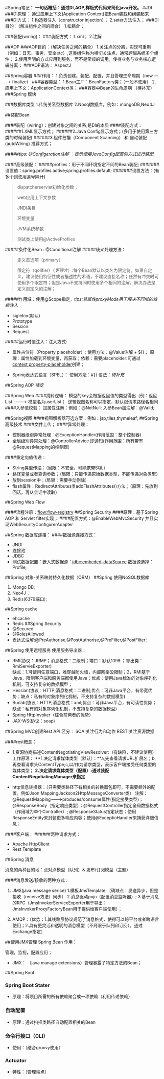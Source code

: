 #Spring笔记：
**一句话概括：通过DI,AOP,样板式代码来简化java开发。**
##DI
###DI原理：
通过应用上下文(Application Context)把Bean装载和组装起来                                                  
###DI方式：
1.构造器注入（constructor injection）；
2.seter方法注入；
###DI目的：（解决组件之间的耦合）
1.松耦合；


###装配(wiring)：
###装配方式：
1.xml；
2.注解


##AOP
###AOP目的：（解决任务之间的耦合）
1.关注点的分离，实现可重用（例如：日志，事务，安全etc）,这类组件称为横切关注点，通常跨越系统多个组件；
2.使用声明的方式应用到服务，而不是常规的调用，使得业务与业务核心逻辑分离；
###AOP语法：
AspectJ

##Spring容器
###作用：
1.负责创建，装配，配置，并且管理生命周期（new ----> finalize）
###容器类型：
1.Bean工厂：BeanFactory类；（一般不使用）
2.应用上下文：ApplicationContext类；
###容器中Bean的生命周期
（待补充）
###Spring 模块


###数据库类型
1.传统关系型数据库
2.Nosql数据库，例如：mongoDB,Neo4J







##装配Bean


####装配（wiring）：创建对象之间的关系,是DI的本质
####装配方式：
######1.XML显示方式；
######2.Java Config显示方式；(多用于使用第三方类的时候装配)
######3.组件扫描（Component Scanning） 和 自动装配(autoWiring)  推荐方式；

#####*tips: @Configeration注解 ：表示使用JavaConfig配置的方式进行装配*


####高级装配：
#####profiles：用于不同环境指定不同的Bean装配;
#######设置值：spring.profiles.active;spring.profiles.default;
#######设置方法：(有多个则使用逗号隔开)
>dispatcherservlet初始化参数；
>
>web应用上下文参数
>
>JNDI条目
>
>环境变量
>
>JVM系统参数
>
>测试类上使用@ActiveProfiles

#####条件化Bean : @Conditional注解
#####歧义处理方法：
>定义首选项（primary）
>
>限定符（qolifier）（*更强大*）:每个Bean默认以类名为限定符，如果自定义，建议使用特征性或者描述性的术语，不建议直接名称；任然有冲突时可使用多个限定符；但是Java不支持同时使用多个相同的注解，解决办法是定义自定义的注解；


#####作用域：使用@Scope指定，*tips:其属性proxyMode用于解决不同域的依赖注入*
* sigleton(默认)
* Prototype
* Session
* Request

#####运行时值注入：注入方式:
* 属性占位符（Property placeholder）:
使用方法：@Value注解 + ${}； 原理：属性加载到环境变量，再获取；依赖：需要placeholder:可通过<context:property-placeholder>创建；

* Spring表达式语言（SPEL）：
使用方法：#{} 语法：*待补充*


##Spring AOP
*待定*

##Spring Web
####跳转逻辑：
模型的key会根据返回值的类型得出（例：返回List<User>  ----> 模型名为userList ）
逻辑视图名称可以指定，默认跟请求路径名相同
####入参值校验：
加属性注解：例如：@NotNull;
入参Bean加注解：@Valid;

##Spring视图
####视图解析器可选方案：例如：jsp,tiles,thymeleaf;
##Spring高级技术
####文件上传；
####异常处理：
* 控制器级别异常处理：@ExceptionHandler(作用范围：整个控制器)
* 全局级别异常处理：@ControllerAdvice 即通知(作用范围：所有带有@RequestMapping的控制器)

####重定向值传递：
* String类型传递；（局限：不安全，可能携带SQL）
* 路径变量或者查询参数；（局限：只能传递原始数据类型，不能传递对象类型）
* 放到session中；(局限：需要手动删除)
* flash属性：RedirectAttributes类addFlashAttributes()方法；（原理：先放到回话，再从会话中读取）

##Spring Web Flow

####流程注册：<flow:flow-registry>
##Spring Security
####原理：基于Spring AOP 和 Servlet filter实现；
####配置方式：@EnableWebMvcSecurity 并且实现WebSecurityConfigurerAdapter

##Spring 数据库连接：
####数据源连接方式：
* JNDI
* 连接池
* JDBC
* 测试数据配置：嵌入式数据源：<jdbc:embeded-dataSource>
数据源选择：Profile;

##Spring 对象-关系映射持久化数据（ORM）
##Spring 使用NoSQL数据库
1. Mongo DB;
2. Neo4J；
3. Redis(6379端口);


##Spring cache
* ehcache
* Redis
##Spring Security
* @Secured
* @RolesAllowed
* 表达式注解:@PreAuthorise,@PostAuthorise,@PreFilter,@PostFilter;

##Spring 使用远程服务
使用服务导出器：

* RMI(协议：JRMP；消息格式：二级制；端口：默认1099 ；导出类：RmiServieExporter)  
缺点：1.可使用任意端口，难穿越防火墙，内部网络没限制；2，RMI基于Java，限制客户端和服务端都使用Java；优点：使用Java标准的对象序列化机制，可支持复杂的数据模型；
* Hessian(协议：HTTP;消息格式：二进制;优点：可非Java平台，有带宽优势；缺点：私有的对象序列化机制，不支持复杂的数据模型) 
* Burlab(协议：HTTP;消息格式：xml;优点：可非Java平台，有可读性优势；缺点：私有的对象序列化机制，不支持复杂的数据模型）
* Spring HttpInvoker（综合前两者的优势）
* JAX-WS(协议：soap)

##Spring MVC创建Rest API
区分：
SOA:关注行为和动作
REST:关注资源数据

####rest概念：
* 1.资源协商描述ContentNegotiatingViewResolver:（有缺陷，不建议使用）
工作原理：
**1.决定请求媒体类型（默认）：**a,先查看请求URL扩展名；b,再查看请求头ContentType;c,以/作为请求类型，表示客户端接受任何类型的媒体类型；
**2.决定请求媒体类型（配置）:通过装配ContentNegotiatingManager来指定**

* http信息转换器：（只需要类路径下有相关的转换器包即可，不需要额外的配置，例如Json:MappingJackson2HttpMessageConverter类）
注解：@RequestMapping--->produces/consume属性(指定接受类型)；@ResponseBody（指定响应类型）；@RequestController指定全局数据格式（作用域为单个Controller）; @ResponseStatus指定状态；使用ResponseEntity来封装更多响应内容；使用@ExceptioHandler来捕获详细信息；

####客户端：
######两种请求方式：
* Apache HttpClient
* Rest Template

##Spring 消息

消息的两种目的地：点对点模型（队列）& 发布/订阅模型（主题）

####消息发送/接收的两种方式：
1. JMS(java message serice)
	1.模板JmsTemplate;（确缺点：发送异步，但是接收（receive方法）同步） 2.消息驱动pojo（配置消息监听器）; 3.基于消息的RPC（JmsInvokerServiceExporter用于导出；JmsInvokerProxyFactoryBean用于提供给客户端使用）；

2. AMQP：（优势：1.其线路层协议规范了消息格式，使得可以跨平台或者跨语言使用；2.具有更灵活和透明的消息模型（不局限于队列和订阅），通过Exchange指定）




##使用JMX管理 Spring Bean
作用：

管理，监视，配置应用；

* JMX： （java manage extensions）管理暴露了特定方法的Bean；

##Spring Boot

### Spring Boot Stater
* 原理：将项目所需的所有依赖聚合成一项依赖（利用传递依赖）

### 自动配置
* 原理：通过扫描类路径自动配置相关的Bean
### 命令行接口（CLI）
* 使用：（结合groovy使用）
### Actuator
* 特性：（管理端点）






















